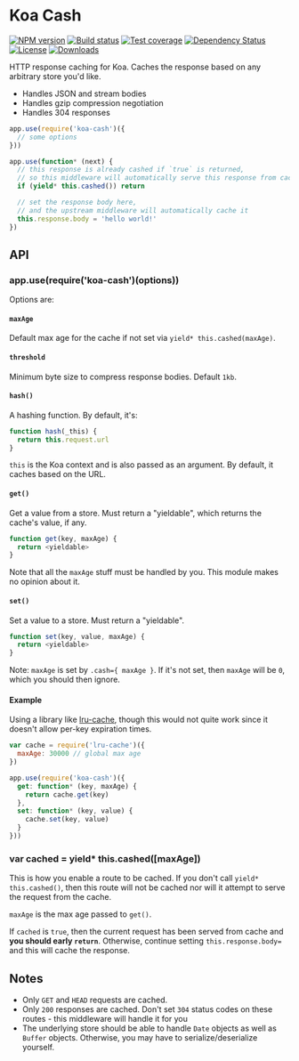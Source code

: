 # Koa Cash

[![NPM version][npm-image]][npm-url]
[![Build status][travis-image]][travis-url]
[![Test coverage][coveralls-image]][coveralls-url]
[![Dependency Status][david-image]][david-url]
[![License][license-image]][license-url]
[![Downloads][downloads-image]][downloads-url]

HTTP response caching for Koa.
Caches the response based on any arbitrary store you'd like.

- Handles JSON and stream bodies
- Handles gzip compression negotiation
- Handles 304 responses

```js
app.use(require('koa-cash')({
  // some options
}))

app.use(function* (next) {
  // this response is already cashed if `true` is returned,
  // so this middleware will automatically serve this response from cache
  if (yield* this.cashed()) return

  // set the response body here,
  // and the upstream middleware will automatically cache it
  this.response.body = 'hello world!'
})
```

## API

### app.use(require('koa-cash')(options))

Options are:

#### `maxAge`

Default max age for the cache if not set via `yield* this.cashed(maxAge)`.

#### `threshold`

Minimum byte size to compress response bodies. Default `1kb`.

#### `hash()`

A hashing function. By default, it's:

```js
function hash(_this) {
  return this.request.url
}
```

`this` is the Koa context and is also passed as an argument.
By default, it caches based on the URL.

#### `get()`

Get a value from a store. Must return a "yieldable", which returns the cache's value, if any.

```js
function get(key, maxAge) {
  return <yieldable>
}
```

Note that all the `maxAge` stuff must be handled by you.
This module makes no opinion about it.

#### `set()`

Set a value to a store. Must return a "yieldable".

```js
function set(key, value, maxAge) {
  return <yieldable>
}
```

Note: `maxAge` is set by `.cash={ maxAge }`.
If it's not set, then `maxAge` will be `0`, which you should then ignore.

#### Example

Using a library like [lru-cache](https://github.com/isaacs/node-lru-cache),
though this would not quite work since it doesn't allow per-key expiration times.

```js
var cache = require('lru-cache')({
  maxAge: 30000 // global max age
})

app.use(require('koa-cash')({
  get: function* (key, maxAge) {
    return cache.get(key)
  },
  set: function* (key, value) {
    cache.set(key, value)
  }
}))
```

### var cached = yield* this.cashed([maxAge])

This is how you enable a route to be cached.
If you don't call `yield* this.cashed()`,
then this route will not be cached nor will it attempt to serve the request from the cache.

`maxAge` is the max age passed to `get()`.

If `cached` is `true`,
then the current request has been served from cache and __you should early `return`__.
Otherwise, continue setting `this.response.body=` and this will cache the response.

## Notes

- Only `GET` and `HEAD` requests are cached.
- Only `200` responses are cached.
  Don't set `304` status codes on these routes - this middleware will handle it for you
- The underlying store should be able to handle `Date` objects as well as `Buffer` objects.
  Otherwise, you may have to serialize/deserialize yourself.

[npm-image]: https://img.shields.io/npm/v/koa-cash.svg?style=flat-square
[npm-url]: https://npmjs.org/package/koa-cash
[github-tag]: http://img.shields.io/github/tag/koajs/cash.svg?style=flat-square
[github-url]: https://github.com/koajs/cash/tags
[travis-image]: https://img.shields.io/travis/koajs/cash.svg?style=flat-square
[travis-url]: https://travis-ci.org/koajs/cash
[coveralls-image]: https://img.shields.io/coveralls/koajs/cash.svg?style=flat-square
[coveralls-url]: https://coveralls.io/r/koajs/cash?branch=master
[david-image]: http://img.shields.io/david/koajs/cash.svg?style=flat-square
[david-url]: https://david-dm.org/koajs/cash
[license-image]: http://img.shields.io/npm/l/koa-cash.svg?style=flat-square
[license-url]: LICENSE
[downloads-image]: http://img.shields.io/npm/dm/koa-cash.svg?style=flat-square
[downloads-url]: https://npmjs.org/package/koa-cash
